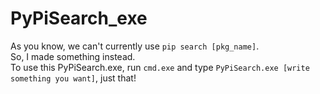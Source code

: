 # PyPiSearch_exe
As you know, we can't currently use `pip search [pkg_name]`.  
So, I made something instead.  
To use this PyPiSearch.exe, run `cmd.exe` and type `PyPiSearch.exe [write something you want]`, just that!
